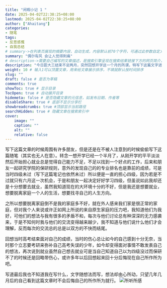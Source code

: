 ```yaml
---
title: "闲暇小记 1 "
date: 2025-04-02T22:38:25+08:00
lastmod: 2025-04-02T22:38:25+08:00
author: ["Ahaitang"]
categories:
- 随笔
tags:
- 反思感慨
- 自我总结
# summary->在列表页展现的摘要内容，自动生成，内容默认前70个字符，可通过此参数自定义，一般无需专门设置
summary: "偶尔有风 会让人觉得刺痛"
# description->需要自己编写的文章描述，是搜索引擎呈现在搜索结果链接下方的网页简介，建议设置
description: "今日距大三结束不足两月，突然回想开学这一个月的所谓，特写下这篇文字进行反思"
weight: 10 # 输入1可以顶置文章，用来给文章展示排序，不填就默认按时间排序
slug: ""
draft: false # 是否为草稿
comments: true
showToc: true # 显示目录
TocOpen: true # 自动展开目录
hidemeta: false # 是否隐藏文章的元信息，如发布日期、作者等
disableShare: true # 底部不显示分享栏
showbreadcrumbs: true #顶部显示当前路径
searchHidden: true # 隐藏文章在搜索索引中
cover:
    image: ""
    caption: ""
    alt: ""
    relative: false
---
```



写下这篇文章的时候周围有许多朋友，但是还是在不被人注意到的时候偷偷写下这篇随笔（其实也无人在意）。转念一想开学已经一个半月了，从刚开学的平平淡淡然后开始担心就业总是觉得自己能力不足，不足以找到一个好点的工作，后来和朋友一起研究学院的保研规则，意外的发现自己的的专业排名也是靠前的成绩，可是当时四级未过（写下这篇笔记也依然未过）所以便是一直的担心四级，因为若是不过就只有六月这一次机会，于是和朋友一起决定好好学习四级，但虽说如此我却还是十分想要去就业，虽然我知道现在的大环境十分的不好，但是我还是想要就业，想要脱离家庭一个人的生活，想要找寻自己的人生方向。  

之所以想要脱离家庭倒不是我的家庭多不好，就在外人感来我们家是很正常的家庭，但对我个人来说或许正如网上所说的来自原生家庭的压力吧，我知道他们为我好，可他们的想法与我有很多的矛盾不和，每次与他们讨论总有种深深的无力感袭来，于是不知何时我与他们的交流变得越来越少，我不知道与他们说什么他们才会理解，反而每次的交流总的总是以双方的不快而结尾。  

回想当时高考结束面对自己的成绩，当时的伤心总让如今的自己感到十分无奈，当时那个立志要考研来弥补自己高考失误的少年，如今却变得面对事情不敢发表自己的想法，再次说到就业虽然自己想去就业可是当自己知道自己以为四级没过而保研不了的时候还是回略带伤心，或许多年以后回想起来回十分后悔现在自己所作所为吧。  

写道最后我也不知道我在写什么，文字随想法而写，想法却由心所动，只望几年几月后的自己看到这篇文章时不会后悔自己的所作所为就行。
![所听所感](https://cdn.jsdelivr.net/gh/Ahaitang/PicGo@master/Images/8840fdd121d2e54e8c814cef7c798aa.png)